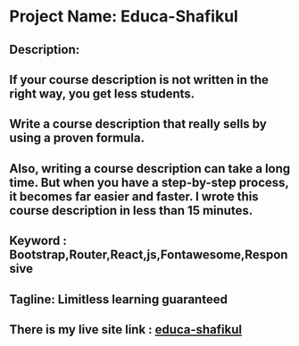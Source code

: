 
# Project Name: Educa-Shafikul

## Description: 
## If your course description is not written in the right way, you get less students.

## Write a course description that really sells by using a proven formula.

## Also, writing a course description can take a long time. But when you have a step-by-step process, it becomes far easier and faster. I wrote this course description in less than 15 minutes.

## Keyword : Bootstrap,Router,React,js,Fontawesome,Responsive

## Tagline: Limitless learning guaranteed

## There is my live site link : [educa-shafikul](https://educa-shafikul.netlify.app/)
